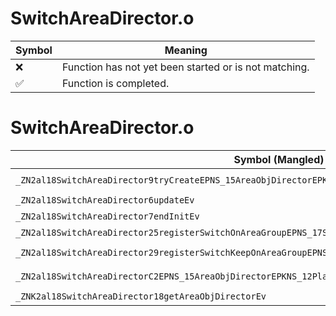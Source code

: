 # SwitchAreaDirector.o
| Symbol | Meaning 
| ------------- | ------------- 
| :x: | Function has not yet been started or is not matching. 
| :white_check_mark: | Function is completed. 


# SwitchAreaDirector.o
| Symbol (Mangled) | Symbol (Demangled) | Decompiled? |
| ------------- |  ------------- | ------------- |
| `_ZN2al18SwitchAreaDirector9tryCreateEPNS_15AreaObjDirectorEPKNS_12PlayerHolderEPKNS_14CameraDirectorEii` | `al::SwitchAreaDirector::tryCreate(al::AreaObjDirector *,al::PlayerHolder const*,al::CameraDirector const*,int,int)` | :x: |
| `_ZN2al18SwitchAreaDirector6updateEv` | `al::SwitchAreaDirector::update(void)` | :x: |
| `_ZN2al18SwitchAreaDirector7endInitEv` | `al::SwitchAreaDirector::endInit(void)` | :x: |
| `_ZN2al18SwitchAreaDirector25registerSwitchOnAreaGroupEPNS_17SwitchOnAreaGroupE` | `al::SwitchAreaDirector::registerSwitchOnAreaGroup(al::SwitchOnAreaGroup *)` | :x: |
| `_ZN2al18SwitchAreaDirector29registerSwitchKeepOnAreaGroupEPNS_21SwitchKeepOnAreaGroupE` | `al::SwitchAreaDirector::registerSwitchKeepOnAreaGroup(al::SwitchKeepOnAreaGroup *)` | :x: |
| `_ZN2al18SwitchAreaDirectorC2EPNS_15AreaObjDirectorEPKNS_12PlayerHolderEPKNS_14CameraDirectorEii` | `al::SwitchAreaDirector::SwitchAreaDirector(al::AreaObjDirector *,al::PlayerHolder const*,al::CameraDirector const*,int,int)` | :x: |
| `_ZNK2al18SwitchAreaDirector18getAreaObjDirectorEv` | `al::SwitchAreaDirector::getAreaObjDirector(void)const` | :x: |
